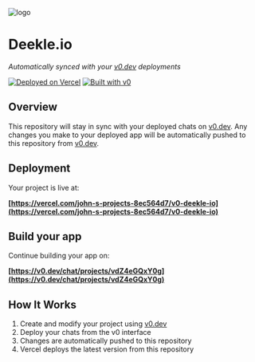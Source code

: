 ![logo](https://github.com/user-attachments/assets/3fa4d185-6192-4372-8745-2a14546b2d0e)
# Deekle.io

*Automatically synced with your [v0.dev](https://v0.dev) deployments*

[![Deployed on Vercel](https://img.shields.io/badge/Deployed%20on-Vercel-black?style=for-the-badge&logo=vercel)](https://vercel.com/john-s-projects-8ec564d7/v0-deekle-io)
[![Built with v0](https://img.shields.io/badge/Built%20with-v0.dev-black?style=for-the-badge)](https://v0.dev/chat/projects/vdZ4eGQxY0g)

## Overview

This repository will stay in sync with your deployed chats on [v0.dev](https://v0.dev).
Any changes you make to your deployed app will be automatically pushed to this repository from [v0.dev](https://v0.dev).

## Deployment

Your project is live at:

**[https://vercel.com/john-s-projects-8ec564d7/v0-deekle-io](https://vercel.com/john-s-projects-8ec564d7/v0-deekle-io)**

## Build your app

Continue building your app on:

**[https://v0.dev/chat/projects/vdZ4eGQxY0g](https://v0.dev/chat/projects/vdZ4eGQxY0g)**

## How It Works

1. Create and modify your project using [v0.dev](https://v0.dev)
2. Deploy your chats from the v0 interface
3. Changes are automatically pushed to this repository
4. Vercel deploys the latest version from this repository
